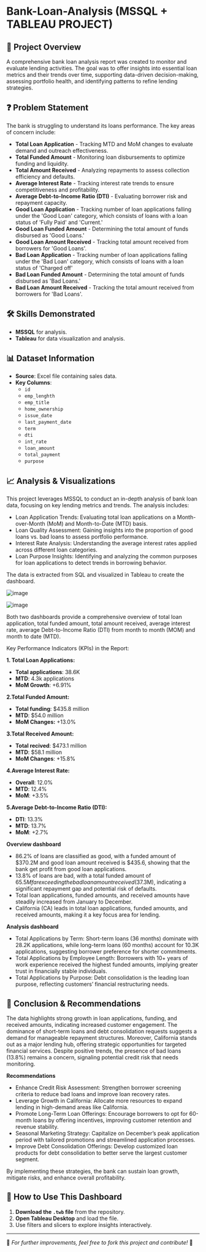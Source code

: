 # Bank-Loan-Analysis (MSSQL + TABLEAU PROJECT)
## 📌 **Project Overview**
A comprehensive bank loan analysis report was created to monitor and evaluate lending activities. The goal was to offer insights into essential loan metrics and their trends over time, supporting data-driven decision-making, assessing portfolio health, and identifying patterns to refine lending strategies.

## ❓ **Problem Statement**
The bank is struggling to understand its loans performance. The key areas of concern include:
- **Total Loan Application** - Tracking MTD and MoM changes to evaluate demand and outreach effectiveness.
- **Total Funded Amount** - Monitoring loan disbursements to optimize funding and liquidity.
- **Total Amount Received** - Analyzing repayments to assess collection efficiency and defaults.
- **Average Interest Rate** - Tracking interest rate trends to ensure competitiveness and profitability.
- **Average Debt-to-Income Ratio (DTI)** -  Evaluating borrower risk and repayment capacity.
- **Good Loan Application** - Tracking number of loan applications falling under the 'Good Loan' category, which consists of loans with a loan status of 'Fully Paid' and 'Current.'
- **Good Loan Funded Amount** - Determining the total amount of funds disbursed as 'Good Loans.'
- **Good Loan Amount Received** - Tracking total amount received from borrowers for 'Good Loans'.
- **Bad Loan Application** - Tracking number of loan applications falling under the 'Bad Loan' category, which consists of loans with a loan status of 'Charged off'
- **Bad Loan Funded Amount** - Determining the total amount of funds disbursed as 'Bad Loans.'
- **Bad Loan Amount Received** - Tracking the total amount received from borrowers for 'Bad Loans'.

## 🛠️ **Skills Demonstrated**
- __MSSQL__ for analysis.
- __Tableau__ for data visualization and analysis.

## 📊 **Dataset Information**
- **Source**: Excel file containing sales data.
- **Key Columns**:
  - `id`
  - `emp_lenghth`
  - `emp_title`
  - `home_ownership`
  - `issue_date`
  - `last_payment_date`
  - `term`
  - `dti`
  - `int_rate`
  - `loan_amount`
  - `total_payment`
  - `purpose`
  
 ## 📈 **Analysis & Visualizations**
 
This project leverages MSSQL to conduct an in-depth analysis of bank loan data, focusing on key lending metrics and trends. The analysis includes:
- Loan Application Trends: Evaluating total loan applications on a Month-over-Month (MoM) and Month-to-Date (MTD) basis.
- Loan Quality Assessment: Gaining insights into the proportion of good loans vs. bad loans to assess portfolio performance.
- Interest Rate Analysis: Understanding the average interest rates applied across different loan categories.
- Loan Purpose Insights: Identifying and analyzing the common purposes for loan applications to detect trends in borrowing behavior.

The data is extracted from SQL and visualized in Tableau to create the dashboard.

![image](https://github.com/user-attachments/assets/f4db708f-f906-4303-a3fd-27957b9fcd7e)

![image](https://github.com/user-attachments/assets/fd1b429a-42e2-40d5-a3b9-d1b7c907bcb3)

Both two dashboards provide a comprehensive overview of total loan application, total funded amount, total amount received, average interest rate, average Debt-to-Income Ratio (DTI) from month to month (MOM) and month to date (MTD).

Key Performance Indicators (KPIs) in the Report:

**1. Total Loan Applications:**
- **Total applications**: 38.6K
- **MTD**: 4.3k applications
- **MoM Growth**: +6.91%

**2.Total Funded Amount:**

- **Total funding**: $435.8 million 
- **MTD**: $54.0 million
- **MoM Changes:** +13.0%
  
**3.Total Received Amount:**
- **Total recived**: $473.1 million 
- **MTD**: $58.1 million
- **MoM Changes**: +15.8%
  
**4.Average Interest Rate:**
- **Overall**: 12.0%
- **MTD**: 12.4%
- **MoM**: +3.5%
  
**5.Average Debt-to-Income Ratio (DTI):**
- **DTI**: 13.3%
- **MTD**: 13.7%
- **MoM**: +2.7%

**Overview dashboard**

- 86.2% of loans are classified as good, with a funded amount of $370.2M and good loan amount received is $435.6, showing that the bank get profit from good loan applications.
- 13.8% of loans are bad, with a total funded amount of $65.5M far exceeding the bad loan amount received ($37.3M), indicating a significant repayment gap and potential risk of defaults.
- Total loan applications, funded amounts, and received amounts have steadily increased from January to December.
- California (CA) leads in total loan applications, funded amounts, and received amounts, making it a key focus area for lending.

**Analysis dashboard**

- Total Applications by Term: Short-term loans (36 months) dominate with 28.2K applications, while long-term loans (60 months) account for 10.3K applications, suggesting borrower preference for shorter commitments.
- Total Applications by Employee Length: Borrowers with 10+ years of work experience received the highest funded amounts, implying greater trust in financially stable individuals.
- Total Applications by Purpose: Debt consolidation is the leading loan purpose, reflecting customers’ financial restructuring needs.

## 📌 **Conclusion & Recommendations**

The data highlights strong growth in loan applications, funding, and received amounts, indicating increased customer engagement. The dominance of short-term loans and debt consolidation requests suggests a demand for manageable repayment structures. Moreover, California stands out as a major lending hub, offering strategic opportunities for targeted financial services. Despite positive trends, the presence of bad loans (13.8%) remains a concern, signaling potential credit risk that needs monitoring.

**Recommendations**

- Enhance Credit Risk Assessment: Strengthen borrower screening criteria to reduce bad loans and improve loan recovery rates.
- Leverage Growth in California: Allocate more resources to expand lending in high-demand areas like California.
- Promote Long-Term Loan Offerings: Encourage borrowers to opt for 60-month loans by offering incentives, improving customer retention and revenue stability.
- Seasonal Marketing Strategy: Capitalize on December’s peak application period with tailored promotions and streamlined application processes.
- Improve Debt Consolidation Offerings: Develop customized loan products for debt consolidation to better serve the largest customer segment.
  
By implementing these strategies, the bank can sustain loan growth, mitigate risks, and enhance overall profitability.

## 🚀 **How to Use This Dashboard**
1. **Download the `.twb` file** from the repository.
2. **Open Tableau Desktop** and load the file.
3. Use filters and slicers to explore insights interactively.

---
🔗 *For further improvements, feel free to fork this project and contribute!* 🚀



